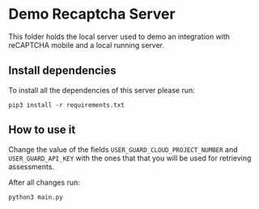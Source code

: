 # Demo Recaptcha Server

This folder holds the local server used to demo an integration with reCAPTCHA mobile
and a local running server.

## Install dependencies

To install all the dependencies of this server please run:

```
pip3 install -r requirements.txt
```

## How to use it

Change the value of the fields `USER_GUARD_CLOUD_PROJECT_NUMBER` and `USER_GUARD_API_KEY` with
the ones that that you will be used for retrieving assessments.

After all changes run:

```
python3 main.py
```